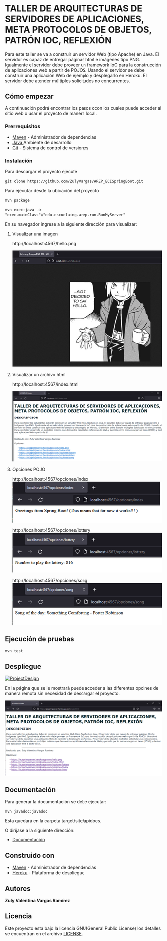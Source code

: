 # TALLER DE ARQUITECTURAS DE SERVIDORES DE APLICACIONES, META PROTOCOLOS DE OBJETOS, PATRÓN IOC, REFLEXIÓN

Para este taller se va a construir un servidor Web (tipo Apache) en Java. El servidor es capaz de entregar páginas html e imágenes tipo PNG. Igualmente el servidor debe proveer un framework IoC para la construcción de aplicaciones web a partir de POJOS. Usando el servidor se debe construir una aplicación Web de ejemplo y desplegarlo en Heroku. 
El servidor debe atender múltiples solicitudes no concurrentes.

## Cómo empezar

A continuación podrá encontrar los pasos ccon los cuales puede acceder al sitio web o usar el proyecto de manera local.

### Prerrequisitos


* [Maven](https://maven.apache.org/) - Administrador de dependencias
* [Java ](https://www.oracle.com/co/java/technologies/javase/javase-jdk8-downloads.html)       Ambiente de desarrollo
* [Git](https://git-scm.com/) - Sistema de control de versiones

### Instalación


Para descargar el proyecto ejecute 

    git clone https://github.com/ZulyVargas/AREP_ECISpringBoot.git

Para ejecutar desde la ubicación del proyecto 

    mvn package 

    mvn exec:java -D "exec.mainClass"="edu.escuelaing.arep.run.RunMyServer"
   


En su navegador ingrese a la siguiente dirección para visualizar: 

1. Visualizar una imagen
    
    http://localhost:4567/hello.png

   ![](img/imagen.png)

2. Visualizar un archivo html

   http://localhost:4567/index.html

   ![](img/index.png)

3. Opciones POJO

   http://localhost:4567/opciones/index
   ![](img/ind.png)

   http://localhost:4567/opciones/lottery
   ![](img/loteria.png)

   http://localhost:4567/opciones/song
   ![](img/song.png)


## Ejecución de  pruebas

    mvn test

## Despliegue

[![ProjectDesign](https://www.herokucdn.com/deploy/button.png)](https://ecispringserver.herokuapp.com/index.html)

En la página que se le mostrará puede acceder a las diferentes opcines de manera remota sin necesidad de descargar el proyecto.

![](img/heroku.png)

## Documentación
Para generar la documentación se debe ejecutar:

    mvn javadoc:javadoc

Esta quedará en la carpeta target/site/apidocs.

O diríjase a la siguiente dirección: 

* [Documentación](https://github.com/ZulyVargas/AREP_ECISpringBoot/tree/master/javadoc)

## Construido con 

* [Maven](https://maven.apache.org/) - Administrador de dependencias
* [Heroku](https://heroku.com) - Plataforma de despliegue


## Autores

**Zuly Valentina Vargas Ramírez** 


## Licencia

Este proyecto esta bajo la licencia GNU(General Public License) los detalles se encuentran en el archivo [LICENSE](LICENSE.txt).
